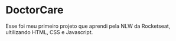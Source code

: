 <h1>DoctorCare</h1>

<p>Esse foi meu primeiro projeto que aprendi pela NLW da Rocketseat, ultilizando HTML, CSS e Javascript.</p>

